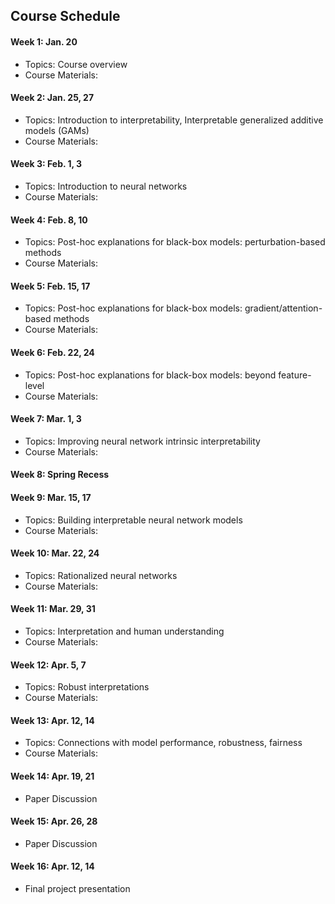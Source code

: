 ## Course Schedule

#### Week 1: Jan. 20
- Topics: Course overview
- Course Materials:

#### Week 2: Jan. 25, 27
- Topics: Introduction to interpretability, Interpretable generalized additive models (GAMs)
- Course Materials:

#### Week 3: Feb. 1, 3
- Topics: Introduction to neural networks
- Course Materials:

#### Week 4: Feb. 8, 10
- Topics: Post-hoc explanations for black-box models: perturbation-based methods
- Course Materials:

#### Week 5: Feb. 15, 17
- Topics: Post-hoc explanations for black-box models: gradient/attention-based methods
- Course Materials:

#### Week 6: Feb. 22, 24
- Topics: Post-hoc explanations for black-box models: beyond feature-level
- Course Materials:

#### Week 7: Mar. 1, 3
- Topics: Improving neural network intrinsic interpretability
- Course Materials:

#### Week 8: Spring Recess

#### Week 9: Mar. 15, 17
- Topics: Building interpretable neural network models
- Course Materials:

#### Week 10: Mar. 22, 24
- Topics: Rationalized neural networks
- Course Materials:

#### Week 11: Mar. 29, 31
- Topics: Interpretation and human understanding
- Course Materials:

#### Week 12: Apr. 5, 7
- Topics: Robust interpretations
- Course Materials:

#### Week 13: Apr. 12, 14
- Topics: Connections with model performance, robustness, fairness
- Course Materials:

#### Week 14: Apr. 19, 21
- Paper Discussion

#### Week 15: Apr. 26, 28
- Paper Discussion

#### Week 16: Apr. 12, 14
- Final project presentation
